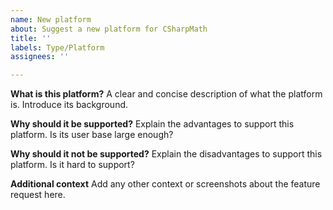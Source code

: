 ```yaml
---
name: New platform
about: Suggest a new platform for CSharpMath
title: ''
labels: Type/Platform
assignees: ''

---
```


**What is this platform?**
A clear and concise description of what the platform is. Introduce its background.

**Why should it be supported?**
Explain the advantages to support this platform. Is its user base large enough?

**Why should it not be supported?**
Explain the disadvantages to support this platform. Is it hard to support?

**Additional context**
Add any other context or screenshots about the feature request here.

